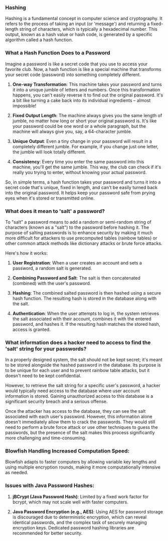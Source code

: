 ### **Hashing**

Hashing is a fundamental concept in computer science and cryptography. It refers to the process of taking an input (or 'message') and returning a fixed-length string of characters, which is typically a hexadecimal number. This output, known as a hash value or hash code, is generated by a specific algorithm called a hash function.

### **What a Hash Function Does to a Password**

Imagine a password is like a secret code that you use to access your favorite club. Now, a hash function is like a special machine that transforms your secret code (password) into something completely different.

1. **One-way Transformation**: This machine takes your password and turns it into a unique jumble of letters and numbers. Once this transformation happens, you can't easily reverse it to find out the original password. It's a bit like turning a cake back into its individual ingredients – almost impossible!

2. **Fixed Output Length**: The machine always gives you the same length of jumble, no matter how long or short your original password is. It's like your password could be one word or a whole paragraph, but the machine will always give you, say, a 64-character jumble.

3. **Unique Output**: Even a tiny change in your password will result in a completely different jumble. For example, if you change just one letter, the jumble will look totally different.

4. **Consistency**: Every time you enter the same password into this machine, you'll get the same jumble. This way, the club can check if it's really you trying to enter, without knowing your actual password.

So, in simple terms, a hash function takes your password and turns it into a secret code that's unique, fixed in length, and can't be easily turned back into the original password. It helps keep your password safe from prying eyes when it's stored or transmitted online.

### **What does it mean to 'salt' a password?**

To "salt" a password means to add a random or semi-random string of characters (known as a "salt") to the password before hashing it. The purpose of salting passwords is to enhance security by making it much more difficult for attackers to use precomputed tables (rainbow tables) or other common attack methods like dictionary attacks or brute force attacks.

Here's how it works:

1. **User Registration**: When a user creates an account and sets a password, a random salt is generated.

2. **Combining Password and Salt**: The salt is then concatenated (combined) with the user's password.

3. **Hashing**: The combined salted password is then hashed using a secure hash function. The resulting hash is stored in the database along with the salt.

4. **Authentication**: When the user attempts to log in, the system retrieves the salt associated with their account, combines it with the entered password, and hashes it. If the resulting hash matches the stored hash, access is granted.

### **What information does a hacker need to access to find the 'salt' string for your passwords?**

In a properly designed system, the salt should not be kept secret; it's meant to be stored alongside the hashed password in the database. Its purpose is to be unique for each user and to prevent rainbow table attacks, but it doesn't need to be kept confidential.

However, to retrieve the salt string for a specific user's password, a hacker would typically need access to the database where user account information is stored. Gaining unauthorized access to this database is a significant security breach and a serious offense.

Once the attacker has access to the database, they can see the salt associated with each user's password. However, this information alone doesn't immediately allow them to crack the passwords. They would still need to perform a brute force attack or use other techniques to guess the passwords, but the presence of the salt makes this process significantly more challenging and time-consuming.

### **Blowfish Handling Increased Computation Speed:**
Blowfish adapts to faster computers by allowing variable key lengths and using multiple encryption rounds, making it more computationally intensive as needed.

### **Issues with Java Password Hashes:**
1. **jBCrypt (Java Password Hash)**: Limited by a fixed work factor for bcrypt, which may not scale well with faster computers.

2. **Java Password Encryption (e.g., AES)**: Using AES for password storage is discouraged due to deterministic encryption, which can reveal identical passwords, and the complex task of securely managing encryption keys. Dedicated password hashing libraries are recommended for better security.